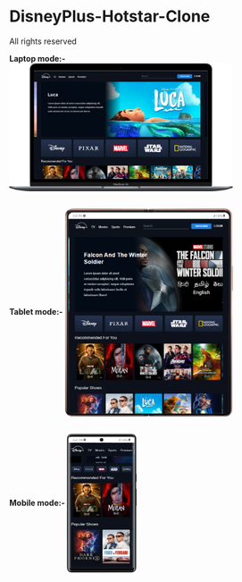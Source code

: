 # DisneyPlus-Hotstar-Clone

All rights reserved

<b>Laptop mode:-</b>
<img align="center" width=400 alt="coding" src="./Readme-assets/Laptop.png"/>

<br><b>Tablet mode:-</b>
<img align="center" width=300 alt="coding" src="./Readme-assets/Tablet.png"/>

<br><b>Mobile mode:-</b>
<img align="center" width=125 height=250 alt="coding" src="./Readme-assets/Mobile.png"/>

